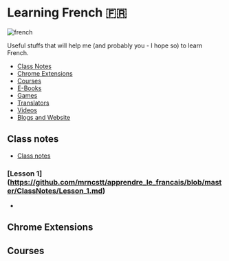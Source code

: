 # Learning French :fr:

![french](https://user-images.githubusercontent.com/14565450/62501196-02cb6a00-b7c0-11e9-99d4-91777dca94c9.jpeg)


Useful stuffs that will help me (and probably you - I hope so) to learn French.

* [Class Notes](#Class-Notes)
* [Chrome Extensions](#chrome-extensions)
* [Courses](#courses)
* [E-Books](#e-books)
* [Games](#games)
* [Translators](#translators)
* [Videos](#videos)
* [Blogs and Website](#blogs-and-website)

## Class notes

* [Class notes](https://github.com/mrncstt/apprendre_le_francais/tree/master/ClassNotes)
### [Lesson 1] (https://github.com/mrncstt/apprendre_le_francais/blob/master/ClassNotes/Lesson_1.md)

* 

## Chrome Extensions


## Courses
